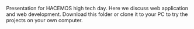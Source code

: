 Presentation for HACEMOS high tech day.
Here we discuss web application and web development. Download this folder or clone it to your PC to try the projects on your own computer.
